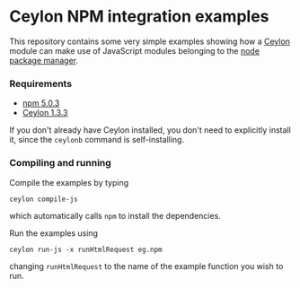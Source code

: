 # Ceylon NPM integration examples

This repository contains some very simple examples showing
how a [Ceylon][] module can make use of JavaScript modules
belonging to the [node package manager][npm].

[npm]: https://www.npmjs.com/
[Ceylon]: https://ceylon-lang.org/

### Requirements

- [npm 5.0.3](https://docs.npmjs.com/getting-started/installing-node)
- [Ceylon 1.3.3](https://ceylon-lang.org/download/)

If you don't already have Ceylon installed, you don't need 
to explicitly install it, since the `ceylonb` command is
self-installing.

### Compiling and running

Compile the examples by typing

    ceylon compile-js

which automatically calls `npm` to install the dependencies.

Run the examples using

    ceylon run-js -x runHtmlRequest eg.npm

changing `runHtmlRequest` to the name of the example 
function you wish to run.